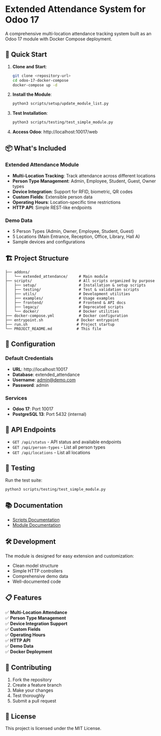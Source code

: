 # Extended Attendance System for Odoo 17

A comprehensive multi-location attendance tracking system built as an Odoo 17 module with Docker Compose deployment.

## 🚀 Quick Start

1. **Clone and Start**:
   ```bash
   git clone <repository-url>
   cd odoo-17-docker-compose
   docker-compose up -d
   ```

2. **Install the Module**:
   ```bash
   python3 scripts/setup/update_module_list.py
   ```

3. **Test Installation**:
   ```bash
   python3 scripts/testing/test_simple_module.py
   ```

4. **Access Odoo**: http://localhost:10017/web

## 📦 What's Included

### Extended Attendance Module
- **Multi-Location Tracking**: Track attendance across different locations
- **Person Type Management**: Admin, Employee, Student, Guest, Owner types
- **Device Integration**: Support for RFID, biometric, QR codes
- **Custom Fields**: Extensible person data
- **Operating Hours**: Location-specific time restrictions
- **HTTP API**: Simple REST-like endpoints

### Demo Data
- 5 Person Types (Admin, Owner, Employee, Student, Guest)
- 5 Locations (Main Entrance, Reception, Office, Library, Hall A)
- Sample devices and configurations

## 🏗️ Project Structure

```
├── addons/
│   └── extended_attendance/     # Main module
├── scripts/                     # All scripts organized by purpose
│   ├── setup/                   # Installation & setup scripts
│   ├── testing/                 # Test & validation scripts
│   ├── utils/                   # Development utilities
│   ├── examples/                # Usage examples
│   ├── frontend/                # Frontend & API docs
│   ├── legacy/                  # Deprecated scripts
│   └── docker/                  # Docker utilities
├── docker-compose.yml           # Docker configuration
├── entrypoint.sh               # Docker entrypoint
├── run.sh                      # Project startup
└── PROJECT_README.md           # This file
```

## 🔧 Configuration

### Default Credentials
- **URL**: http://localhost:10017
- **Database**: extended_attendance
- **Username**: admin@demo.com
- **Password**: admin

### Services
- **Odoo 17**: Port 10017
- **PostgreSQL 13**: Port 5432 (internal)

## 📡 API Endpoints

- `GET /api/status` - API status and available endpoints
- `GET /api/person-types` - List all person types
- `GET /api/locations` - List all locations

## 🧪 Testing

Run the test suite:
```bash
python3 scripts/testing/test_simple_module.py
```

## 📚 Documentation

- [Scripts Documentation](scripts/README.md)
- [Module Documentation](addons/extended_attendance/README.md)

## 🛠️ Development

The module is designed for easy extension and customization:
- Clean model structure
- Simple HTTP controllers
- Comprehensive demo data
- Well-documented code

## 📋 Features

✅ **Multi-Location Attendance**  
✅ **Person Type Management**  
✅ **Device Integration Support**  
✅ **Custom Fields**  
✅ **Operating Hours**  
✅ **HTTP API**  
✅ **Demo Data**  
✅ **Docker Deployment**  

## 🤝 Contributing

1. Fork the repository
2. Create a feature branch
3. Make your changes
4. Test thoroughly
5. Submit a pull request

## 📄 License

This project is licensed under the MIT License.
